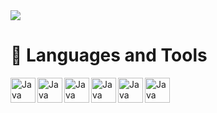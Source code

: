 <img src=https://media0.giphy.com/media/v1.Y2lkPTc5MGI3NjExYno5dTkyZnRtYXlzdnJ6aWxvcHR1Zm9pOWd6ZWNrbzc0cDAxY3ZzdCZlcD12MV9pbnRlcm5hbF9naWZfYnlfaWQmY3Q9Zw/P6g8jS8Xpd3aKHZBVZ/giphy.gif>

# 🧰 Languages and Tools
<img align="left" alt="Java" width="40px" style="padding-rigth:15px;" src="https://github.com/K1taSun/K1taSun/assets/143649497/28e183d7-7e29-45bc-9d24-55e85df2381f"/>
<img align="left" alt="Java" width="40px" style="padding-rigth:15px;" src="https://github.com/K1taSun/K1taSun/assets/143649497/26af1303-97e1-4270-bdbe-c30b9b935383"/>
<img align="left" alt="Java" width="40px" style="padding-rigth:15px;" src="https://github.com/K1taSun/K1taSun/assets/143649497/ca7568b2-db69-42c0-8de6-e50f43c46223"/>
<img align="left" alt="Java" width="40px" style="padding-rigth:15px;" src="https://github.com/K1taSun/K1taSun/assets/143649497/b09d741c-803b-42f8-aead-3f0ddc608cd7"/>
<img align="left" alt="Java" width="40px" style="padding-rigth:15px;" src="https://github.com/K1taSun/K1taSun/assets/143649497/132267ae-37ce-4b87-a664-8700b7ad7610"/>
<img align="left" alt="Java" width="40px" style="padding-rigth:15px;" src="https://github.com/K1taSun/K1taSun/assets/143649497/40ec4b98-01bd-4721-afdf-3c5d79edf53a"/>
<br/>

















